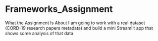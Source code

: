 # Frameworks_Assignment
What the Assignment Is About I am going to work with a real dataset (CORD-19 research papers metadata) and build a mini Streamlit app that shows some analysis of that data

